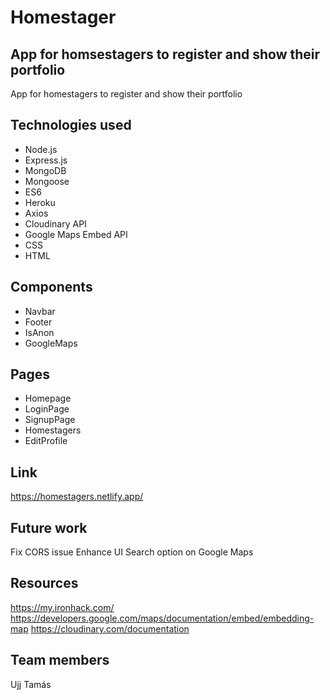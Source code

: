 # Homestager

## App for homsestagers to register and show their portfolio

App for homestagers to register and show their portfolio

## Technologies used
-	Node.js
-	Express.js
-	MongoDB
-	Mongoose
-	ES6
-	Heroku
-	Axios
-	Cloudinary API
-	Google Maps Embed API
-	CSS
-	HTML

## Components
-	Navbar
-	Footer
-	IsAnon
-	GoogleMaps

## Pages
-	Homepage
-	LoginPage
-	SignupPage
-	Homestagers
-	EditProfile

## Link
https://homestagers.netlify.app/

## Future work
Fix CORS issue
Enhance UI
Search option on Google Maps

## Resources
https://my.ironhack.com/
https://developers.google.com/maps/documentation/embed/embedding-map
https://cloudinary.com/documentation

## Team members
Ujj Tamás